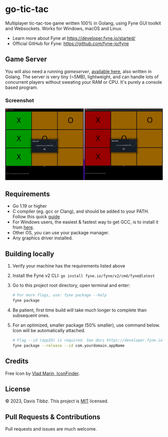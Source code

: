 # go-tic-tac

Multiplayer tic-tac-toe game written 100% in Golang, using Fyne GUI toolkit and Websockets. Works for Windows, macOS and
Linux.


- Learn more about Fyne at https://developer.fyne.io/started/
- Official GitHub for Fyne: https://github.com/fyne-io/fyne

## Game Server

You will also need a running _gameserver_, [available here](https://github.com/Longwater1234/server-tic-tac), also
written in Golang. The server is very tiny (~5MB), lightweight, and can handle lots of concurrent players without
sweating your RAM or CPU. It's purely a console based program.

### Screenshot

![screenshot.PNG](screenshot.PNG)

## Requirements

- Go 1.19 or higher
- C compiler (eg. gcc or Clang), and should be added to your PATH. Follow
  this quick [guide](https://developer.fyne.io/started/#prerequisites)
- For Windows users, the easiest & fastest way to get GCC, is to install it from [here](https://jmeubank.github.io/tdm-gcc/download/).
- Other OS, you can use your package manager.
- Any graphics driver installed.

## Building locally

1. Verify your machine has the requirements listed above
2. Install the Fyne v2 CLI: `go install fyne.io/fyne/v2/cmd/fyne@latest`
3. Go to this project root directory, open terminal and enter:

   ```bash
   # For more flags, use: fyne package --help
   fyne package
   ```

4. Be patient, first time build will take much longer to complete than subsequent ones.
5. For an optimized, smaller package (50% smaller), use command below. Icon will be automatically attached.

    ```bash
    # Flag --id (appID) is required. See docs https://developer.fyne.io/started/distribution
    fyne package --release --id com.yourdomain.appName
    ```

## Credits

Free Icon by [Vlad Marin, IconFinder](https://www.iconfinder.com/icons/190320/game_tac_tic_red_toe_icon).

## License

&copy; 2023, Davis Tibbz. This project is [MIT](LICENSE) licensed.

## Pull Requests & Contributions

Pull requests and issues are much welcome.

